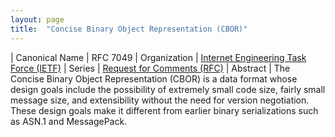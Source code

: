 ```yaml
---
layout: page
title:  "Concise Binary Object Representation (CBOR)"
---
```


| Canonical Name | RFC 7049
| Organization | [Internet Engineering Task Force (IETF)](..)
| Series | [Request for Comments (RFC)](..)
| Abstract | The Concise Binary Object Representation (CBOR) is a data format whose design goals include the possibility of extremely small code size, fairly small message size, and extensibility without the need for version negotiation. These design goals make it different from earlier binary serializations such as ASN.1 and MessagePack.